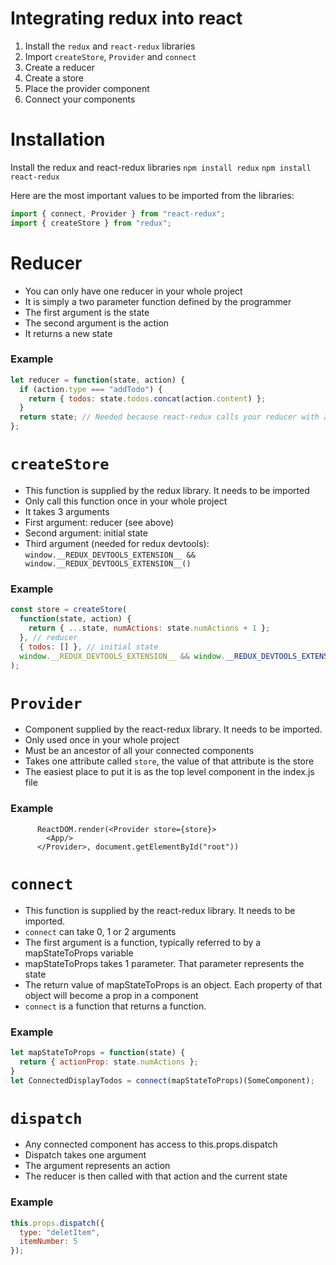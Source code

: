 # Integrating redux into react

1. Install the `redux` and `react-redux` libraries
2. Import `createStore`, `Provider` and `connect`
3. Create a reducer
4. Create a store
5. Place the provider component
6. Connect your components

# Installation

Install the redux and react-redux libraries
`npm install redux`
`npm install react-redux`

Here are the most important values to be imported from the libraries:

```javascript
import { connect, Provider } from "react-redux";
import { createStore } from "redux";
```

# Reducer

- You can only have one reducer in your whole project
- It is simply a two parameter function defined by the programmer
- The first argument is the state
- The second argument is the action
- It returns a new state

### Example

```javascript
let reducer = function(state, action) {
  if (action.type === "addTodo") {
    return { todos: state.todos.concat(action.content) };
  }
  return state; // Needed because react-redux calls your reducer with an @@init action
};
```

# `createStore`

- This function is supplied by the redux library. It needs to be imported
- Only call this function once in your whole project
- It takes 3 arguments
- First argument: reducer (see above)
- Second argument: initial state
- Third argument (needed for redux devtools): `window.__REDUX_DEVTOOLS_EXTENSION__ && window.__REDUX_DEVTOOLS_EXTENSION__()`

### Example

```javascript
const store = createStore(
  function(state, action) {
    return { ...state, numActions: state.numActions + 1 };
  }, // reducer
  { todos: [] }, // initial state
  window.__REDUX_DEVTOOLS_EXTENSION__ && window.__REDUX_DEVTOOLS_EXTENSION__()
);
```

# `Provider`

- Component supplied by the react-redux library. It needs to be imported.
- Only used once in your whole project
- Must be an ancestor of all your connected components
- Takes one attribute called `store`, the value of that attribute is the store
- The easiest place to put it is as the top level component in the index.js file
### Example

```JSX
      ReactDOM.render(<Provider store={store}>
        <App/>
      </Provider>, document.getElementById("root"))

```

# `connect`

- This function is supplied by the react-redux library. It needs to be imported.
- `connect` can take 0, 1 or 2 arguments
- The first argument is a function, typically referred to by a mapStateToProps variable
- mapStateToProps takes 1 parameter. That parameter represents the state
- The return value of mapStateToProps is an object. Each property of that object will become a prop in a component
- `connect` is a function that returns a function.

### Example

```javascript
let mapStateToProps = function(state) {
  return { actionProp: state.numActions };
}
let ConnectedDisplayTodos = connect(mapStateToProps)(SomeComponent);
```

# `dispatch`

- Any connected component has access to this.props.dispatch
- Dispatch takes one argument
- The argument represents an action
- The reducer is then called with that action and the current state

### Example

```javascript
this.props.dispatch({
  type: "deletItem",
  itemNumber: 5
});
```
